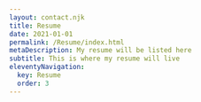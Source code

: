 ```yaml
---
layout: contact.njk
title: Resume
date: 2021-01-01
permalink: /Resume/index.html
metaDescription: My resume will be listed here
subtitle: This is where my resume will live
eleventyNavigation:
  key: Resume
  order: 3
---
```


